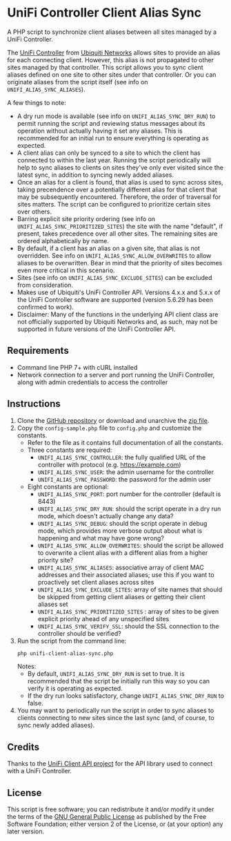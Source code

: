 # UniFi Controller Client Alias Sync

A PHP script to synchronize client aliases between all sites managed by a UniFi Controller.

The [UniFi Controller](https://www.ubnt.com/software/) from [Ubiquiti Networks](https://www.ubnt.com/) allows sites to provide an alias for each connecting client. However, this alias is not propagated to other sites managed by that controller. This script allows you to sync client aliases defined on one site to other sites under that controller. Or you can originate aliases from the script itself (see info on `UNIFI_ALIAS_SYNC_ALIASES`).

A few things to note:

* A dry run mode is available (see info on `UNIFI_ALIAS_SYNC_DRY_RUN`) to permit running the script and reviewing status messages about its operation without actually having it set any aliases. This is recommended for an initial run to ensure everything is operating as expected.
* A client alias can only be synced to a site to which the client has connected to within the last year. Running the script periodically will help to sync aliases to clients on sites they've only ever visited since the latest sync, in addition to syncing newly added aliases.
* Once an alias for a client is found, that alias is used to sync across sites, taking precendence over a potentially different alias for that client that may be subsequently encountered. Therefore, the order of traversal for sites matters. The script can be configured to prioritize certain sites over others.
* Barring explicit site priority ordering (see info on `UNIFI_ALIAS_SYNC_PRIORITIZED_SITES`) the site with the name "default", if present, takes precedence over all other sites. The remaining sites are ordered alphabetically by name.
* By default, if a client has an alias on a given site, that alias is not overridden. See info on `UNIFI_ALIAS_SYNC_ALLOW_OVERWRITES` to allow aliases to be overwritten. Bear in mind that the priority of sites becomes even more critical in this scenario.
* Sites (see info on `UNIFI_ALIAS_SYNC_EXCLUDE_SITES`) can be excluded from consideration.
* Makes use of Ubiquiti's UniFi Controller API. Versions 4.x.x and 5.x.x of the UniFi Controller software are supported (version 5.6.29 has been confirmed to work).
* Disclaimer: Many of the functions in the underlying API client class are not officially supported by Ubiquiti Networks and, as such, may not be supported in future versions of the UniFi Controller API.


## Requirements

* Command line PHP 7+ with cURL installed
* Network connection to a server and port running the UniFi Controller, along with admin credentials to access the controller


## Instructions

1. Clone the [GitHub repository](https://github.com/coffee2code/unifi-client-alias-sync/) or download and unarchive the [zip file](https://github.com/coffee2code/unifi-client-alias-sync/archive/master.zip).
2. Copy the `config-sample.php` file to `config.php` and customize the constants.
   - Refer to the file as it contains full documentation of all the constants.
   - Three constants are required:
     - `UNIFI_ALIAS_SYNC_CONTROLLER`: the fully qualified URL of the controller with protocol (e.g. https://example.com)
     - `UNIFI_ALIAS_SYNC_USER`: the admin username for the controller
     - `UNIFI_ALIAS_SYNC_PASSWORD`: the password for the admin user
   - Eight constants are optional:
     - `UNIFI_ALIAS_SYNC_PORT`: port number for the controller (default is 8443)
     - `UNIFI_ALIAS_SYNC_DRY_RUN`: should the script operate in a dry run mode, which doesn't actually change any data?
     - `UNIFI_ALIAS_SYNC_DEBUG`: should the script operate in debug mode, which provides more verbose output about what is happening and what may have gone wrong?
     - `UNIFI_ALIAS_SYNC_ALLOW_OVERWRITES`: should the script be allowed to overwrite a client alias with a different alias from a higher priority site?
     - `UNIFI_ALIAS_SYNC_ALIASES`: associative array of client MAC addresses and their associated aliases; use this if you want to proactively set client aliases across sites
     - `UNIFI_ALIAS_SYNC_EXCLUDE_SITES`: array of site names that should be skipped from getting client aliases or getting their client aliases set
     - `UNIFI_ALIAS_SYNC_PRIORITIZED_SITES` : array of sites to be given explicit priority ahead of any unspecified sites
     - `UNIFI_ALIAS_SYNC_VERIFY_SSL`: should the SSL connection to the controller should be verified?
3. Run the script from the command line:
   ```sh
   php unifi-client-alias-sync.php
   ```
   Notes:
   - By default, `UNIFI_ALIAS_SYNC_DRY_RUN` is set to true. It is recommended that the script be initially run this way so you can verify it is operating as expected.
   - If the dry run looks satisfactory, change `UNIFI_ALIAS_SYNC_DRY_RUN` to false.
4. You may want to periodically run the script in order to sync aliases to clients connecting to new sites since the last sync (and, of course, to sync newly added aliases).


## Credits

Thanks to the [UniFi Client API project](https://github.com/Art-of-WiFi/UniFi-API-client) for the API library used to connect with a UniFi Controller.


## License

This script is free software; you can redistribute it and/or modify it under the terms of the [GNU General Public License](http://www.gnu.org/licenses/gpl-2.0.html) as published by the Free Software Foundation; either version 2 of the License, or (at your option) any later version.